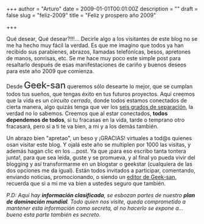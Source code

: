 +++
author = "Arturo"
date = 2009-01-01T00:01:00Z
description = ""
draft = false
slug = "feliz-2009"
title = "Feliz y prospero año 2009"

+++

 <p>Qué desear, Qué desear?!!!... Decirle algo a los visitantes de este blog no se me ha hecho muy fácil la verdad. Es que me imagino que todos ya han recibido sus parabienes, abrazos, llamadas telefónicas, besos, apretones de manos, sonrisas, etc. Se me hace muy poco este simple post para resaltarlo después de esas manifestaciones de cariño y buenos deseos para este año 2009 que comienza.</p> 

<p>Desde <font size="+2">Geek-san</font> queremos sólo desearte lo mejor, que se cumplan todos tus sueños, que tengas éxito en tus futuros proyectos. Aquí creemos que la vida es un <i>circuito cerrado</i>, donde todos estamos conectados de cierta manera, algo quizás tenga que ver los <a href="http://geek.cl/wp-content/uploads/2009/01/Seis_grados_de_separaci%C3%B3n">seis grados de separación</a>, la verdad no lo sabemos. Creemos que al estar conectados, <strong>todos dependemos de todos</strong>, si tu fracasas en la vida, tarde o temprano otro fracasará, pero si a ti te va bien, a mi y a los demás también.</p> 

<p>Un abrazo bien "apretao", un beso y ¡GRACIAS! virtuales a tod@s quienes osan visitar este blog. Y ojalá este año se multiplen por 1000 las visitas, y además hagan clic en los ...post. Ya que ¡para eso escribo tanta tontera junta!, para que sea leída, guste y se promueva, y al final yo pueda vivir del blogging y así transformarme en un blogstar o geekstar (cualquiera de las dos opciones me da igual). Están todos invitados a participar, comentando, enviando noticias, promocionando, o siendo un <a href="http://geeksan.com/wp-content/uploads/import/">editor de Geek-san</a>, recuerda que si a mi me va bien a ustedes seguro que también.</p>

<p><em>P.D: Aquí hay <strong>información clasificada</strong>, se esbozan partes de nuestro <strong>plan de dominación mundial</strong>. Todo quien nos visite, queda comprometido a mantener esta información como secreta, al no hacerlo se expone a... bueno esta parte también es secreto.</em></p>